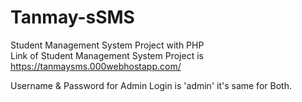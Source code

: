 # Tanmay-sSMS
Student Management System Project with PHP  
Link of Student Management System Project is https://tanmaysms.000webhostapp.com/ 

Username & Password for Admin Login is 'admin' it's same for Both.

